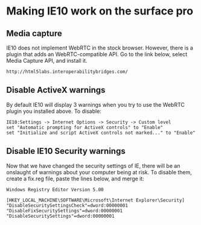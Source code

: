 Making IE10 work on the surface pro
===================================
Media capture
-------------
IE10 does not implement WebRTC in the stock browser. However, there is 
a plugin that adds an WebRTC-compatible API. Go to the link below, select Media
Capture API, and install it.

	http://html5labs.interoperabilitybridges.com/

Disable ActiveX warnings
------------------------
By default IE10 will display 3 warnings when you try to use the WebRTC plugin you installed above. To disable:

	IE10:Settings -> Internet Options -> Security -> Custom level
	set "Automatic prompting for ActiveX controls" to "Enable"
	set "Initialize and script ActiveX controls not marked..." to "Enable" 

Disable IE10 Security warnings
------------------------------
Now that we have changed the security settings of IE, there will be an onslaught of warnings about your computer being at risk.  To disable them, create a fix.reg file, paste the lines below, and merge it:

	Windows Registry Editor Version 5.00

	[HKEY_LOCAL_MACHINE\SOFTWARE\Microsoft\Internet Explorer\Security]   
	"DisableSecuritySettingsCheck"=dword:00000001  
	"DisableFixSecuritySettings"=dword:00000001  
	"DisableSecuritySettings"=dword:00000001



